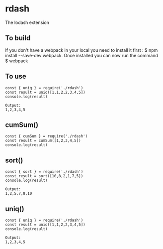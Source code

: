 # rdash
The lodash extension

## To build
If you don't have a webpack in your local you need to install it first : $ npm install --save-dev webpack. Once installed you can now run the command    
$ webpack

## To use
    const { uniq } = require('./rdash')
    const result = uniq([1,1,2,2,3,4,5])
    console.log(result)

    Output:
    1,2,3,4,5

## cumSum()
    const { cumSum } = require('./rdash')
    const result = cumSum([1,2,3,4,5])
    console.log(result)

## sort()
    const { sort } = require('./rdash')
    const result = sort([10,8,2,1,7,5])
    console.log(result)

    Output:
    1,2,5,7,8,10

## uniq()
    const { uniq } = require('./rdash')
    const result = uniq([1,1,2,2,3,4,5])
    console.log(result)

    Output:
    1,2,3,4,5

